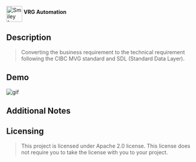 <p> <img src="https://upload.wikimedia.org/wikipedia/en/thumb/c/cf/CIBC_logo.svg/1121px-CIBC_logo.svg.png" alt="Smiley face" width="42" height="42" align="middle"> <b> VRG Automation </b> </p>

## Description
> Converting the business requirement to the technical requirement following the CIBC MVG standard and SDL (Standard Data Layer).  

## Demo
![gif](http://i.imgur.com/nvEHTgn.gif)

## Additional Notes


## Licensing
> This project is licensed under Apache 2.0 license. This license does not require you to take the license with you to your project.

